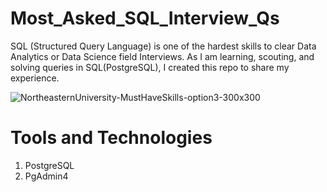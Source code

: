 # Most_Asked_SQL_Interview_Qs

SQL (Structured Query Language) is one of the hardest skills to clear Data Analytics or Data Science field Interviews. As I am learning, scouting, and solving queries in SQL(PostgreSQL), I created this repo to share my experience.

![NortheasternUniversity-MustHaveSkills-option3-300x300](https://github.com/CoderNitu/Most_Asked_SQL_Interview_Qs/assets/87817227/d6d90e8b-f910-42fb-8c33-7af0adb74f7a)

# Tools and Technologies

1. PostgreSQL
2. PgAdmin4
 
